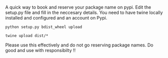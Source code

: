 A quick way to book and reserve your package name on pypi. Edit the setup.py file and fill in the neccesary details. 
You need to have twine locally installed and configured and an account on Pypi.

```
python setup.py bdist_wheel upload
```

```
twine upload dist/*
```

Please use this effectively and do not go reserving package names. Do good and use with responsibilty !!